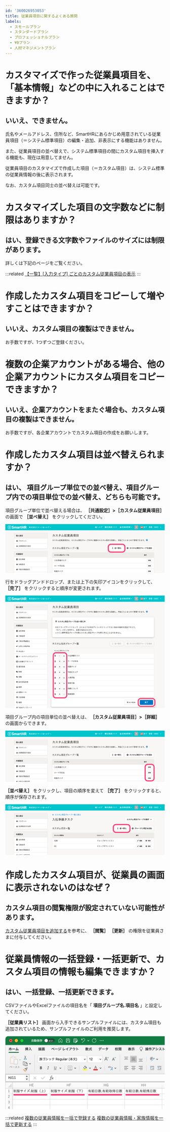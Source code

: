 ```yaml
---
id: '360026953053'
title: 従業員項目に関するよくある質問
labels:
  - スモールプラン
  - スタンダードプラン
  - プロフェッショナルプラン
  - ¥0プラン
  - 人材マネジメントプラン
---
```

# カスタマイズで作った従業員項目を、「基本情報」などの中に入れることはできますか？

## いいえ、できません。

氏名やメールアドレス、住所など、SmartHRにあらかじめ用意されている従業員項目（＝システム標準項目）の編集・追加、非表示にする機能はありません。

また、従業員項目の並べ替えで、システム標準項目の間にカスタム項目を挿入する機能も、現在は用意してません。

従業員項目のカスタマイズで作成した項目（＝カスタム項目）は、システム標準の従業員情報の後に表示されます。

なお、カスタム項目同士の並べ替えは可能です。

# カスタマイズした項目の文字数などに制限はありますか？

## はい、登録できる文字数やファイルのサイズには制限があります。

詳しくは下記のページをご覧ください。

:::related
[【一覧】\[入力タイプ\] ごとのカスタム従業員項目の表示](https://knowledge.smarthr.jp/hc/ja/articles/360026264613)
:::

# 作成したカスタム項目をコピーして増やすことはできますか？

## いいえ、カスタム項目の複製はできません。

お手数ですが、1つずつご登録ください。

# 複数の企業アカウントがある場合、他の企業アカウントにカスタム項目をコピーできますか？

## いいえ、企業アカウントをまたぐ場合も、カスタム項目の複製はできません。

お手数ですが、各企業アカウントでカスタム項目の作成をお願いします。

# 作成したカスタム項目は並べ替えられますか？

## はい、 項目グループ単位での並べ替え、項目グループ内での項目単位での並べ替え、どちらも可能です。

項目グループ単位で並べ替える場合は、 **［共通設定］>［カスタム従業員項目］** の画面で **［並べ替え］** をクリックしてください。

![](./6-1.png)

行をドラッグアンドドロップ、または上下の矢印アイコンをクリックして、 **［完了］** をクリックすると順序が変更されます。

![](./6-2.png)

項目グループ内の項目単位の並べ替えは、 **［カスタム従業員項目］>［詳細］** の画面からできます。

![](./6-3.png)

 **［並べ替え］** をクリックし、項目の順序を変えて **［完了］** をクリックすると、順序が保存されます。

![](./6-4.png)

# 作成したカスタム項目が、従業員の画面に表示されないのはなぜ？

## カスタム項目の閲覧権限が設定されていない可能性があります。

[カスタム従業員項目を追加する](https://knowledge.smarthr.jp/hc/ja/articles/360026265513#toc--7)を参考に、 **［閲覧］**  **［更新］** の権限を従業員さまに付与してください。

# 従業員情報の一括登録・一括更新で、カスタム項目の情報も編集できますか？

## はい、一括登録、一括更新できます。

CSVファイルやExcelファイルの項目名を「 **項目グループ名.項目名** 」と設定してください。

 **［従業員リスト］** 画面から入手できるサンプルファイルには、カスタム項目も追加されているため、サンプルファイルのご利用を推奨します。

![](./6-l6.png)

:::related
[複数の従業員情報を一括で登録する](https://knowledge.smarthr.jp/hc/ja/articles/360026107234)
[複数の従業員情報・家族情報を一括で更新する](https://knowledge.smarthr.jp/hc/ja/articles/360026265333)
:::
